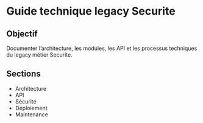 # Guide technique legacy Securite

## Objectif
Documenter l’architecture, les modules, les API et les processus techniques du legacy métier Securite.

## Sections
- Architecture
- API
- Sécurité
- Déploiement
- Maintenance
